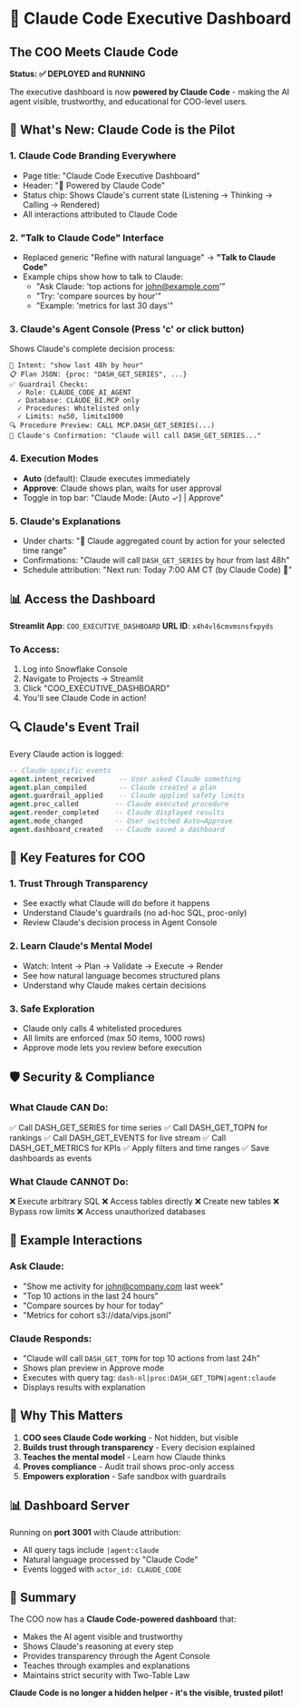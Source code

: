 # 🤖 Claude Code Executive Dashboard

## The COO Meets Claude Code

**Status: ✅ DEPLOYED and RUNNING**

The executive dashboard is now **powered by Claude Code** - making the AI agent visible, trustworthy, and educational for COO-level users.

## 🎯 What's New: Claude Code is the Pilot

### 1. **Claude Code Branding Everywhere**
- Page title: "Claude Code Executive Dashboard"
- Header: "🤖 Powered by Claude Code"
- Status chip: Shows Claude's current state (Listening → Thinking → Calling → Rendered)
- All interactions attributed to Claude Code

### 2. **"Talk to Claude Code" Interface**
- Replaced generic "Refine with natural language" → **"Talk to Claude Code"**
- Example chips show how to talk to Claude:
  - "Ask Claude: 'top actions for john@example.com'"
  - "Try: 'compare sources by hour'"
  - "Example: 'metrics for last 30 days'"

### 3. **Claude's Agent Console** (Press 'c' or click button)
Shows Claude's complete decision process:
```
📝 Intent: "show last 48h by hour"
📋 Plan JSON: {proc: "DASH_GET_SERIES", ...}
✅ Guardrail Checks:
  ✓ Role: CLAUDE_CODE_AI_AGENT
  ✓ Database: CLAUDE_BI.MCP only
  ✓ Procedures: Whitelisted only
  ✓ Limits: n≤50, limit≤1000
🔍 Procedure Preview: CALL MCP.DASH_GET_SERIES(...)
💬 Claude's Confirmation: "Claude will call DASH_GET_SERIES..."
```

### 4. **Execution Modes**
- **Auto** (default): Claude executes immediately
- **Approve**: Claude shows plan, waits for user approval
- Toggle in top bar: "Claude Mode: [Auto ✓] | Approve"

### 5. **Claude's Explanations**
- Under charts: "🤖 Claude aggregated count by action for your selected time range"
- Confirmations: "Claude will call `DASH_GET_SERIES` by hour from last 48h"
- Schedule attribution: "Next run: Today 7:00 AM CT (by Claude Code) 🤖"

## 📊 Access the Dashboard

**Streamlit App**: `COO_EXECUTIVE_DASHBOARD`
**URL ID**: `x4h4vl6cmvmsnsfxpyds`

### To Access:
1. Log into Snowflake Console
2. Navigate to Projects → Streamlit  
3. Click "COO_EXECUTIVE_DASHBOARD"
4. You'll see Claude Code in action!

## 🔍 Claude's Event Trail

Every Claude action is logged:
```sql
-- Claude-specific events
agent.intent_received      -- User asked Claude something
agent.plan_compiled        -- Claude created a plan
agent.guardrail_applied    -- Claude applied safety limits
agent.proc_called         -- Claude executed procedure
agent.render_completed    -- Claude displayed results
agent.mode_changed        -- User switched Auto↔Approve
agent.dashboard_created   -- Claude saved a dashboard
```

## 🎯 Key Features for COO

### 1. **Trust Through Transparency**
- See exactly what Claude will do before it happens
- Understand Claude's guardrails (no ad-hoc SQL, proc-only)
- Review Claude's decision process in Agent Console

### 2. **Learn Claude's Mental Model**
- Watch: Intent → Plan → Validate → Execute → Render
- See how natural language becomes structured plans
- Understand why Claude makes certain decisions

### 3. **Safe Exploration**
- Claude only calls 4 whitelisted procedures
- All limits are enforced (max 50 items, 1000 rows)
- Approve mode lets you review before execution

## 🛡️ Security & Compliance

### What Claude CAN Do:
✅ Call DASH_GET_SERIES for time series
✅ Call DASH_GET_TOPN for rankings
✅ Call DASH_GET_EVENTS for live stream
✅ Call DASH_GET_METRICS for KPIs
✅ Apply filters and time ranges
✅ Save dashboards as events

### What Claude CANNOT Do:
❌ Execute arbitrary SQL
❌ Access tables directly
❌ Create new tables
❌ Bypass row limits
❌ Access unauthorized databases

## 📝 Example Interactions

### Ask Claude:
- "Show me activity for john@company.com last week"
- "Top 10 actions in the last 24 hours"
- "Compare sources by hour for today"
- "Metrics for cohort s3://data/vips.jsonl"

### Claude Responds:
- "Claude will call `DASH_GET_TOPN` for top 10 actions from last 24h"
- Shows plan preview in Approve mode
- Executes with query tag: `dash-nl|proc:DASH_GET_TOPN|agent:claude`
- Displays results with explanation

## 🚀 Why This Matters

1. **COO sees Claude Code working** - Not hidden, but visible
2. **Builds trust through transparency** - Every decision explained
3. **Teaches the mental model** - Learn how Claude thinks
4. **Proves compliance** - Audit trail shows proc-only access
5. **Empowers exploration** - Safe sandbox with guardrails

## 📊 Dashboard Server

Running on **port 3001** with Claude attribution:
- All query tags include `|agent:claude`
- Natural language processed by "Claude Code"
- Events logged with `actor_id: CLAUDE_CODE`

## 🎉 Summary

The COO now has a **Claude Code-powered dashboard** that:
- Makes the AI agent visible and trustworthy
- Shows Claude's reasoning at every step
- Provides transparency through the Agent Console
- Teaches through examples and explanations
- Maintains strict security with Two-Table Law

**Claude Code is no longer a hidden helper - it's the visible, trusted pilot!**